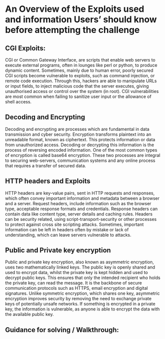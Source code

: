 

# An Overview of the Exploits used and information Users’ should know before attempting the challenge

## CGI Exploits:
CGI or Common Gateway Interface, are scripts that enable web servers to execute external programs, often in lounges like perl or python, to produce dynamic content. Sometimes, mainly due to human error, poorly secured CGI scripts become vulnerable to exploits, such as command injection, or remote code execution. Through this, hackers are able to manipulate URLs or input fields, to inject malicious code that the server executes, giving unauthorised access or control over the system (in root). CGI vulnerabilities are most common when failing to sanitize user input or the allowance of shell access. 

## Decoding and Encrypting 
Decoding and encrypting are processes which are fundamental in data transmission and cyber security. Encryption transforms plaintext into an unreadable format, known as ciphertext. This protects information or data from unauthorized access. Decoding or decrypting this information is the process of reversing encoded information. One of the most common types of encryption is called base64 encryption. These two processes are integral to securing web-servers, communication systems and any online process that requires a transfer of secured data.

## HTTP headers and Exploits
HTTP headers are key-value pairs, sent in HTTP requests and responses, which often convey important information and metadata between a browser and a server. Request headers, include information such as the browser type, acceptable response formats and credentials. Response headers can contain data like content type, server details and caching rules. Headers can be security related, using script-transport-security or other processes to protect against cross site scripting attacks. Sometimes, important information can be left in headers often by mistake or lack of understanding, which can leave servers vulnerable to attacks. 

## Public and Private key encryption
Public and private key encryption, also known as asymmetric encryption, uses two mathematically linked keys. The public key is openly shared and used to encrypt data, whilst the private key is kept hidden and used to decrypt public keys. This ensures that only the intended recipient who holds the private key, can read the message. It is the backbone of secure communication protocols such as HTTPS, email encryption and digital signatures. Unlike symmetric encryption, which shares one key, asymmetric encryption improves security by removing the need to exchange private keys of potentially unsafe networks. If something is encrypted in a private key, the information is vulnerable, as anyone is able to encrypt the data with the available public key.

## Guidance for solving / Walkthrough:

